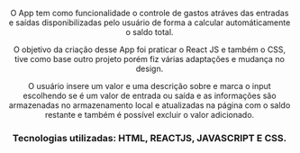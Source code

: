  <div align="center" Controle Financeiro/div>


O App tem como funcionalidade o controle de gastos atráves das entradas e saídas disponibilizadas pelo usuário de forma a calcular automáticamente o saldo total.

O objetivo da criação desse App foi praticar o React JS e também o CSS, tive como base outro projeto porém fiz várias adaptações e mudança no design. 



O usuário insere um valor e uma descrição sobre e marca o input escolhendo se é um valor de entrada ou saída e as informações são armazenadas no armazenamento local e atualizadas na página com o saldo restante e também é possível excluir o valor adicionado. 

### Tecnologias utilizadas: HTML, REACTJS, JAVASCRIPT E CSS.
